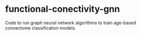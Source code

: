 # functional-conectivity-gnn
Code to run graph neural network algorithms to train age-based connectome classification models.
